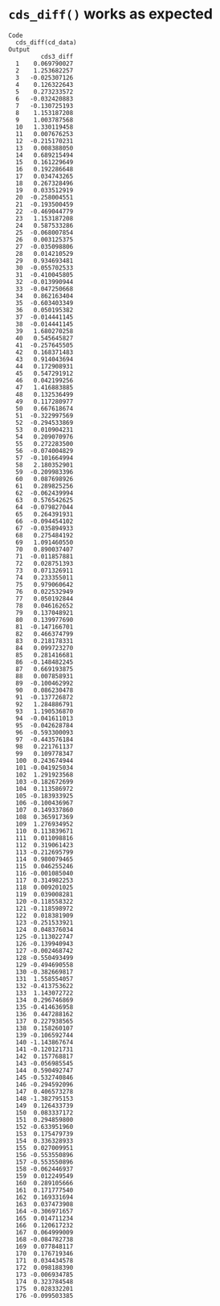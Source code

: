 # `cds_diff()` works as expected

    Code
      cds_diff(cd_data)
    Output
             cds3_diff
      1    0.069790027
      2    1.253682257
      3   -0.025307126
      4    0.126322643
      5    0.273233572
      6   -0.032420883
      7   -0.130725193
      8    1.153187208
      9    1.003787568
      10   1.330119458
      11   0.007676253
      12  -0.215170231
      13   0.008388050
      14   0.689215494
      15   0.161229649
      16   0.192286648
      17   0.034743265
      18   0.267328496
      19   0.033512919
      20  -0.258004551
      21  -0.193500459
      22  -0.469044779
      23   1.153187208
      24   0.587533286
      25  -0.068007854
      26   0.003125375
      27  -0.035098806
      28   0.014210529
      29   0.934693481
      30  -0.055702533
      31  -0.410045805
      32  -0.013990944
      33  -0.047250668
      34   0.862163404
      35  -0.603403349
      36   0.050195382
      37  -0.014441145
      38  -0.014441145
      39   1.680270258
      40   0.545645827
      41  -0.257645505
      42   0.168371483
      43   0.914043694
      44   0.172908931
      45   0.547291912
      46   0.042199256
      47   1.416883885
      48   0.132536499
      49   0.117280977
      50   0.667618674
      51  -0.322997569
      52  -0.294533869
      53   0.010904231
      54   0.209070976
      55   0.272283500
      56  -0.074004829
      57  -0.101664994
      58   2.180352901
      59  -0.209983396
      60   0.087698926
      61   0.289825256
      62  -0.062439994
      63   0.576542625
      64  -0.079827044
      65   0.264391931
      66  -0.094454102
      67  -0.035894933
      68   0.275484192
      69   1.091460550
      70   0.890037407
      71  -0.011857881
      72   0.028751393
      73   0.071326911
      74   0.233355011
      75   0.979060642
      76   0.022532949
      77   0.050192844
      78   0.046162652
      79   0.137048921
      80   0.139977690
      81  -0.147166701
      82   0.466374799
      83   0.218178331
      84   0.099723270
      85   0.281416681
      86  -0.148482245
      87   0.669193875
      88   0.007858931
      89  -0.100462992
      90   0.086230478
      91  -0.137726872
      92   1.284886791
      93   1.190536870
      94  -0.041611013
      95  -0.042628784
      96  -0.593300093
      97  -0.443576184
      98   0.221761137
      99   0.109778347
      100  0.243674944
      101 -0.041925034
      102  1.291923568
      103 -0.182672699
      104  0.113586972
      105 -0.183933925
      106 -0.100436967
      107  0.149337860
      108  0.365917369
      109  1.276934952
      110  0.113839671
      111  0.011098816
      112  0.319061423
      113 -0.212695799
      114  0.980079465
      115  0.046255246
      116 -0.001085040
      117  0.314982253
      118  0.009201025
      119  0.039008281
      120 -0.118558322
      121 -0.118598972
      122  0.018381909
      123 -0.251533921
      124  0.048376034
      125 -0.113022747
      126 -0.139940943
      127 -0.002468742
      128 -0.550493499
      129 -0.494690558
      130 -0.382669817
      131  1.558554057
      132 -0.413753622
      133  1.143072722
      134  0.296746869
      135 -0.414636958
      136  0.447288162
      137  0.227938565
      138  0.158260107
      139 -0.106592744
      140 -1.143867674
      141 -0.120121731
      142  0.157768817
      143 -0.056985545
      144  0.590492747
      145 -0.532740846
      146 -0.294592096
      147  0.406573278
      148 -1.382795153
      149  0.126433739
      150  0.083337172
      151  0.294859800
      152 -0.633951960
      153  0.175479739
      154  0.336328933
      155  0.027009951
      156 -0.553550896
      157 -0.553550896
      158 -0.062446937
      159  0.012249549
      160  0.289105666
      161  0.171777540
      162  0.169331694
      163  0.037473908
      164 -0.306971657
      165  0.014711234
      166  0.120617232
      167  0.064999009
      168 -0.084782738
      169  0.077848117
      170  0.176719346
      171  0.034434578
      172  0.098188390
      173 -0.006934785
      174  0.323784548
      175  0.028332201
      176 -0.099503385

